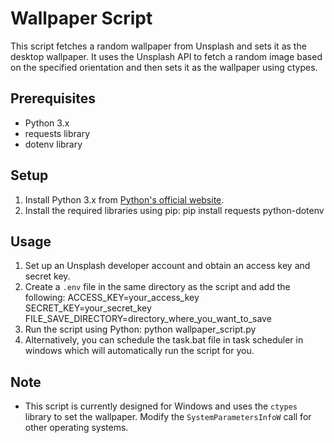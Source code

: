 # Wallpaper Script

This script fetches a random wallpaper from Unsplash and sets it as the desktop wallpaper. It uses the Unsplash API to fetch a random image based on the specified orientation and then sets it as the wallpaper using ctypes.

## Prerequisites
- Python 3.x
- requests library
- dotenv library

## Setup
1. Install Python 3.x from [Python's official website](https://www.python.org/downloads/).
2. Install the required libraries using pip: pip install requests python-dotenv

## Usage
1. Set up an Unsplash developer account and obtain an access key and secret key.
2. Create a `.env` file in the same directory as the script and add the following:
   ACCESS_KEY=your_access_key
   SECRET_KEY=your_secret_key
   FILE_SAVE_DIRECTORY=directory_where_you_want_to_save
4. Run the script using Python: python wallpaper_script.py
5. Alternatively, you can schedule the task.bat file in task scheduler in windows which will automatically run the script for you.

## Note
- This script is currently designed for Windows and uses the `ctypes` library to set the wallpaper. Modify the `SystemParametersInfoW` call for other operating systems.
